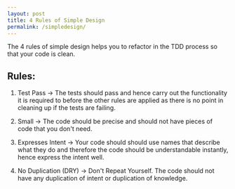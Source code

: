 ```yaml
---
layout: post
title: 4 Rules of Simple Design
permalink: /simpledesign/
---
```

The 4 rules of simple design helps you to refactor in the TDD process so that your code is clean.

## Rules:
1. Test Pass -> The tests should pass and hence carry out the functionality it is required to before the other
rules are applied as there is no point in cleaning up if the tests are failing.

2. Small -> The code should be precise and should not have pieces of code that you don't need.

3. Expresses Intent -> Your code should should use names that describe what they do and therefore 
the code should be understandable instantly, hence express the intent well.

4. No Duplication (DRY) -> Don't Repeat Yourself. The code should not have any duplication of intent or duplication of knowledge.